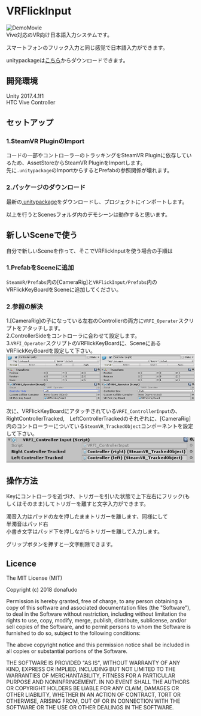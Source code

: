 # VRFlickInput
![DemoMovie](https://raw.githubusercontent.com/donafudo/VRFlickInput/images/Demo.gif)  
Vive対応のVR向け日本語入力システムです。

スマートフォンのフリック入力と同じ感覚で日本語入力ができます。

unitypackageは[こちら](https://github.com/donafudo/VRFlickInput/releases/tag/v0.1.0)からダウンロードできます。

## 開発環境
Unity 2017.4.1f1  
HTC Vive Controller

## セットアップ
### 1.SteamVR PluginのImport
コードの一部やコントローラーのトラッキングをSteamVR Pluginに依存しているため、AssetStoreからSteamVR PluginをImportします。  
先に`.unitypackage`のImportからするとPrefabの参照関係が壊れます。
### 2.パッケージのダウンロード
最新の[.unitypackage](https://github.com/donafudo/VRFlickInput/releases/tag/v0.1.0)をダウンロードし、プロジェクトにインポートします。

以上を行うとScenesフォルダ内のデモシーンは動作すると思います。

## 新しいSceneで使う
自分で新しいSceneを作って、そこでVRFlickInputを使う場合の手順は　　
### 1.PrefabをSceneに追加
`SteamVR/Prefabs`内の[CameraRig]と`VRFlickInput/Prefabs`内のVRFlickKeyBoardをSceneに追加してください。

### 2.参照の解決
1.[CameraRig]の子になっている左右のControllerの両方に`VRFI_Operater`スクリプトをアタッチします。  
2.ControllerSideをコントローラに合わせて設定します。  
3.`VRFI_Operater`スクリプトのVRFlickKeyBoardに、SceneにあるVRFlickKeyBoardを設定して下さい。  
![SetupOperater](https://raw.githubusercontent.com/donafudo/VRFlickInput/images/VRFI_SetpuOperater.png)  


次に、VRFlickKeyBoardにアタッチされている`VRFI_ControllerInput`の、
RightControllerTracked,　LeftControllerTrackedのそれぞれに、[CameraRig]内のコントローラーについている`SteamVR_TrackedObject`コンポーネントを設定して下さい。  
![SetupControllerInput](https://raw.githubusercontent.com/donafudo/VRFlickInput/images/SetupControllerInput.png)
## 操作方法
Keyにコントローラを近づけ、トリガーを引いた状態で上下左右にフリック(もしくはそのまま)してトリガーを離すと文字入力ができます。

濁音入力はパッドの左を押したままトリガーを離します、同様にして  
半濁音はパッド右  
小書き文字はパッド下を押しながらトリガーを離して入力します。

グリップボタンを押すと一文字削除できます。

## Licence
The MIT License (MIT)

Copyright (c) 2018 donafudo

Permission is hereby granted, free of charge, to any person obtaining a copy of
this software and associated documentation files (the "Software"), to deal in
the Software without restriction, including without limitation the rights to
use, copy, modify, merge, publish, distribute, sublicense, and/or sell copies of
the Software, and to permit persons to whom the Software is furnished to do so,
subject to the following conditions:

The above copyright notice and this permission notice shall be included in all
copies or substantial portions of the Software.

THE SOFTWARE IS PROVIDED "AS IS", WITHOUT WARRANTY OF ANY KIND, EXPRESS OR
IMPLIED, INCLUDING BUT NOT LIMITED TO THE WARRANTIES OF MERCHANTABILITY, FITNESS
FOR A PARTICULAR PURPOSE AND NONINFRINGEMENT. IN NO EVENT SHALL THE AUTHORS OR
COPYRIGHT HOLDERS BE LIABLE FOR ANY CLAIM, DAMAGES OR OTHER LIABILITY, WHETHER
IN AN ACTION OF CONTRACT, TORT OR OTHERWISE, ARISING FROM, OUT OF OR IN
CONNECTION WITH THE SOFTWARE OR THE USE OR OTHER DEALINGS IN THE SOFTWARE.
